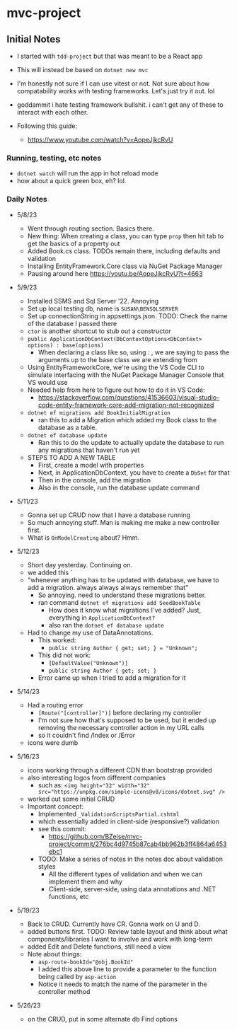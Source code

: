 # mvc-project

## Initial Notes

-  I started with `tdd-project` but that was meant to be a React app
-  This will instead be based on `dotnet new mvc`

-  I'm honestly not sure if I can use vitest or not.  Not sure about how compatability works with testing frameworks.  Let's just try it out.  lol
-  goddammit i hate testing framework bullshit.  i can't get any of these to interact with each other.

- Following this guide:
    - https://www.youtube.com/watch?v=AopeJjkcRvU

### Running, testing, etc notes
-  `dotnet watch` will run the app in hot reload mode
-  how about a quick green box, eh?  lol.


### Daily Notes

- 5/8/23
    - Went through routing section.  Basics there.
    - New thing:  When creating a class, you can type `prop` then hit tab to get the basics of a property out
    - Added Book.cs class.  TODOs remain there, including defaults and validation
    - Installing EntityFramework.Core class via NuGet Package Manager
    - Pausing around here https://youtu.be/AopeJjkcRvU?t=4663

- 5/9/23
    - Installed SSMS and Sql Server '22.  Annoying
    - Set up local testing db, name is `SUSAN\BENSQLSERVER`
    - Set up connectionString in appsettings.json.  TODO:  Check the name of the database I passed there
    - `ctor` is another shortcut to stub out a constructor
    - `public ApplicationDbContext(DbContextOptions<DbContext> options) : base(options)`
        - When declaring a class like so, using : , we are saying to pass the arguments up to the base class we are extending from
    - Using EntityFrameworkCore, we're using the VS Code CLI to simulate interfacing with the NuGet Package Manager Console that VS would use
    - Needed help from here to figure out how to do it in VS Code:
        - https://stackoverflow.com/questions/41536603/visual-studio-code-entity-framework-core-add-migration-not-recognized
    - `dotnet ef migrations add BookInitialMigration`
        - ran this to add a Migration which added my Book class to the database as a table.
    - `dotnet ef database update`
        - Ran this to do the update to actually update the database to run any migrations that haven't run yet
    - STEPS TO ADD A NEW TABLE
        - First, create a model with properties
        - Next, in ApplicationDbContext, you have to create a `DbSet` for that
        - Then in the console, add the migration
        - Also in the console, run the database update command

- 5/11/23
    - Gonna set up CRUD now that I have a database running
    - So much annoying stuff.  Man is making me make a new controller first.
    - What is `OnModelCreating` about?  Hmm.

- 5/12/23
    - Short day yesterday.  Continuing on.
    - we added this `
    - "whenever anything has to be updated with database, we have to add a migration.  always always always remember that"
        - So annoying.  need to understand these migrations better.
        - ran command `dotnet ef migrations add SeedBookTable`
            - How does it know what migrations I've added?  Just, everything in `ApplicationDbContext?`
            - also ran the `dotnet ef database update`
    - Had to change my use of DataAnnotations.  
        - This worked:  
            - `public string Author { get; set; } = "Unknown";`
        - This did not work: 
            - `[DefaultValue("Unknown")]`
            - `public string Author { get; set; }`
        - Error came up when I tried to add a migration for it

- 5/14/23
    - Had a routing error
        - `[Route("[controller]")]` before declaring my controller
        - I'm not sure how that's supposed to be used, but it ended up removing the necessary controller action in my URL calls
        - so it couldn't find /Index or /Error
    - icons were dumb

- 5/16/23
    - icons working through a different CDN than bootstrap provided
    - also interesting logos from different companies
        - such as: `<img height="32" width="32" src="https://unpkg.com/simple-icons@v8/icons/dotnet.svg" />`
    - worked out some initial CRUD
    - Important concept:
        - Implemented `_ValidationScriptsPartial.cshtml`
        - which essentially added in client-side (responsive?) validation
        - see this commit:
            - https://github.com/BZeise/mvc-project/commit/276bc4d9745b87cab4bb962b3ff4864a6453ebc1
        - TODO:  Make a series of notes in the notes doc about validation styles
            - All the different types of validation and when we can implement them and why
            - Client-side, server-side, using data annotations and .NET functions, etc

- 5/19/23
    - Back to CRUD.  Currently have CR.  Gonna work on U and D.
    - added buttons first.  TODO:  Review table layout and think about what components/libraries I want to involve and work with long-term
    - added Edit and Delete functions, still need a view
    - Note about things:
        - `asp-route-bookId="@obj.BookId"`
        -   I added this above line to provide a parameter to the function being called by `asp-action`
        - Notice it needs to match the name of the parameter in the controller method

- 5/26/23
    - on the CRUD, put in some alternate db Find options